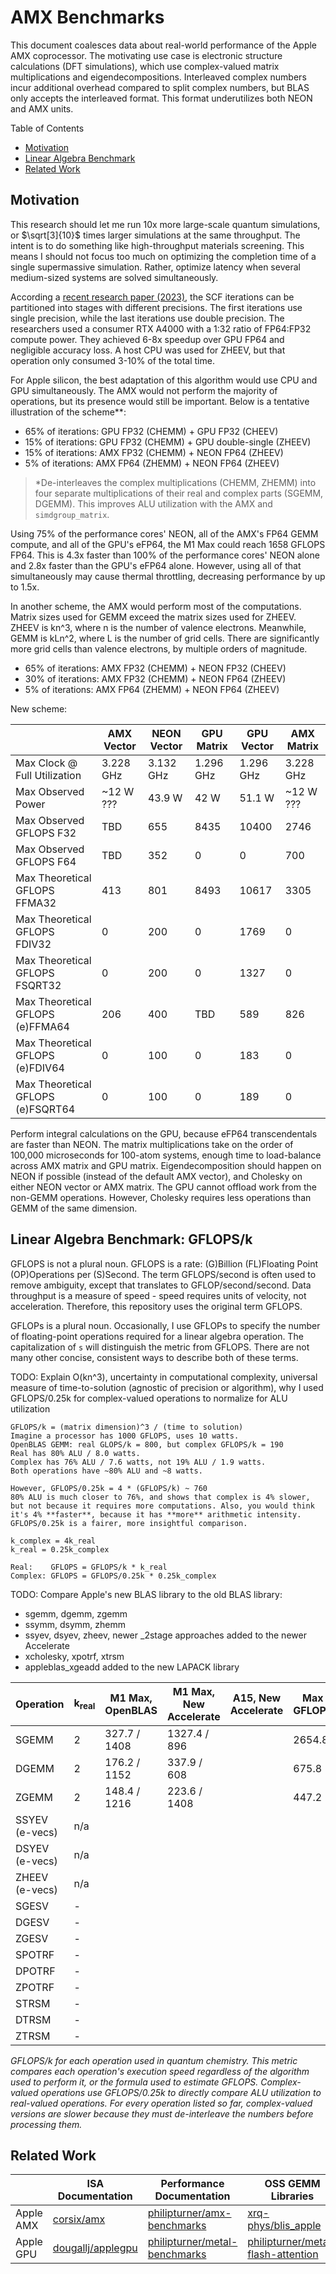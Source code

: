 # AMX Benchmarks

This document coalesces data about real-world performance of the Apple AMX coprocessor. The motivating use case is electronic structure calculations (DFT simulations), which use complex-valued matrix multiplications and eigendecompositions. Interleaved complex numbers incur additional overhead compared to split complex numbers, but BLAS only accepts the interleaved format. This format underutilizes both NEON and AMX units.

Table of Contents
- [Motivation](#motivation)
- [Linear Algebra Benchmark](#linear-algebra-benchmark-gflopsk)
- [Related Work](#related-work)

## Motivation

This research should let me run 10x more large-scale quantum simulations, or $\sqrt[3]{10}$ times larger simulations at the same throughput. The intent is to do something like high-throughput materials screening. This means I should not focus too much on optimizing the completion time of a single supermassive simulation. Rather, optimize latency when several medium-sized systems are solved simultaneously.

According a [recent research paper (2023)](https://pubs.acs.org/doi/10.1021/acs.jctc.2c00983), the SCF iterations can be partitioned into stages with different precisions. The first iterations use single precision, while the last iterations use double precision. The researchers used a consumer RTX A4000 with a 1:32 ratio of FP64:FP32 compute power. They achieved 6-8x speedup over GPU FP64 and negligible accuracy loss. A host CPU was used for ZHEEV, but that operation only consumed 3-10% of the total time.

For Apple silicon, the best adaptation of this algorithm would use CPU and GPU simultaneously. The AMX would not perform the majority of operations, but its presence would still be important. Below is a tentative illustration of the scheme\**:

- 65% of iterations: GPU FP32 (CHEMM) + GPU FP32 (CHEEV)
- 15% of iterations: GPU FP32 (CHEMM) + GPU double-single (ZHEEV)
- 15% of iterations: AMX FP32 (CHEMM) + NEON FP64 (ZHEEV)
- 5% of iterations: AMX FP64 (ZHEMM) + NEON FP64 (ZHEEV)

> \*De-interleaves the complex multiplications (CHEMM, ZHEMM) into four separate multiplications of their real and complex parts (SGEMM, DGEMM). This improves ALU utilization with the AMX and `simdgroup_matrix`.

Using 75% of the performance cores' NEON, all of the AMX's FP64 GEMM compute, and all of the GPU's eFP64, the M1 Max could reach 1658 GFLOPS FP64. This is 4.3x faster than 100% of the performance cores' NEON alone and 2.8x faster than the GPU's eFP64 alone. However, using all of that simultaneously may cause thermal throttling, decreasing performance by up to 1.5x.

In another scheme, the AMX would perform most of the computations. Matrix sizes used for GEMM exceed the matrix sizes used for ZHEEV. ZHEEV is kn^3, where n is the number of valence electrons. Meanwhile, GEMM is kLn^2, where L is the number of grid cells. There are significantly more grid cells than valence electrons, by multiple orders of magnitude.

- 65% of iterations: AMX FP32 (CHEMM) + NEON FP32 (CHEEV)
- 30% of iterations: AMX FP32 (CHEMM) + NEON FP64 (ZHEEV)
- 5% of iterations: AMX FP64 (ZHEMM) + NEON FP64 (ZHEEV)

New scheme:

|                                  | AMX Vector | NEON Vector | GPU Matrix | GPU Vector | AMX Matrix |
| -------------------------------- | ---------- | ----------- | ---------- | ---------- | ---------- |
| Max Clock @ Full Utilization     | 3.228 GHz  | 3.132 GHz   | 1.296 GHz  | 1.296 GHz  | 3.228 GHz  |
| Max Observed Power               | ~12 W ???  | 43.9 W      | 42 W       | 51.1 W     | ~12 W ???  |
| Max Observed GFLOPS F32          | TBD        | 655         | 8435       | 10400      | 2746       |
| Max Observed GFLOPS F64          | TBD        | 352         | 0          | 0          | 700        |
| Max Theoretical GFLOPS FFMA32    | 413        | 801         | 8493       | 10617      | 3305       |
| Max Theoretical GFLOPS FDIV32    | 0          | 200         | 0          | 1769       | 0          |
| Max Theoretical GFLOPS FSQRT32   | 0          | 200         | 0          | 1327       | 0          |
| Max Theoretical GFLOPS (e)FFMA64 | 206        | 400         | TBD        | 589        | 826        |
| Max Theoretical GFLOPS (e)FDIV64 | 0          | 100         | 0          | 183        | 0          |
| Max Theoretical GFLOPS (e)FSQRT64 | 0         | 100         | 0          | 189        | 0          |

Perform integral calculations on the GPU, because eFP64 transcendentals are faster than NEON. The matrix multiplications take on the order of 100,000 microseconds for 100-atom systems, enough time to load-balance across AMX matrix and GPU matrix. Eigendecomposition should happen on NEON if possible (instead of the default AMX vector), and Cholesky on either NEON vector or AMX matrix. The GPU cannot offload work from the non-GEMM operations. However, Cholesky requires less operations than GEMM of the same dimension.

## Linear Algebra Benchmark: GFLOPS/k

GFLOPS is not a plural noun. GFLOPS is a rate: (G)Billion (FL)Floating Point (OP)Operations per (S)Second. The term GFLOPS/second is often used to remove ambiguity, except that translates to GFLOP/second/second. Data throughput is a measure of speed - speed requires units of velocity, not acceleration. Therefore, this repository uses the original term GFLOPS.

GFLOPs is a plural noun. Occasionally, I use GFLOPs to specify the number of floating-point operations required for a linear algebra operation. The capitalization of `s` will distinguish the metric from GFLOPS. There are not many other concise, consistent ways to describe both of these terms.

TODO: Explain O(kn^3), uncertainty in computational complexity, universal measure of time-to-solution (agnostic of precision or algorithm), why I used GFLOPS/0.25k for complex-valued operations to normalize for ALU utilization

```
GFLOPS/k = (matrix dimension)^3 / (time to solution)
Imagine a processor has 1000 GFLOPS, uses 10 watts.
OpenBLAS GEMM: real GLOPS/k = 800, but complex GFLOPS/k = 190
Real has 80% ALU / 8.0 watts.
Complex has 76% ALU / 7.6 watts, not 19% ALU / 1.9 watts.
Both operations have ~80% ALU and ~8 watts.

However, GFLOPS/0.25k = 4 * (GFLOPS/k) ~ 760
80% ALU is much closer to 76%, and shows that complex is 4% slower,
but not because it requires more computations. Also, you would think 
it's 4% **faster**, because it has **more** arithmetic intensity.
GFLOPS/0.25k is a fairer, more insightful comparison.

k_complex = 4k_real
k_real = 0.25k_complex

Real:    GFLOPS = GFLOPS/k * k_real
Complex: GFLOPS = GFLOPS/0.25k * 0.25k_complex
```

TODO: Compare Apple's new BLAS library to the old BLAS library:
- sgemm, dgemm, zgemm
- ssymm, dsymm, zhemm
- ssyev, dsyev, zheev, newer \_2stage approaches added to the newer Accelerate
- xcholesky, xpotrf, xtrsm
- appleblas_xgeadd added to the new LAPACK library

<!-- Testing 10 different configurations - increments of 128 between 256 and 1408, reporting fastest speed / optimal matrix size. Speed reported in GFLOPS/k for real, GFLOPS/0.25k for complex. Eigendecompositions will use \_2stage with the new BLAS, unless the divide-and-conquer algorithm shows a performance delta. OpenBLAS is accessed through NumPy. That may put OpenBLAS at a slight disadvantage; Accelerate is accessed through lower-overhead Swift bindings. -->

<!--
TODO: GPT-3.5 generated the code below. Use GPT-4 to generate the profiling tests. Use the same documentation practices as pioneered in [philipturner/applegpuinfo](https://github.com/philipturner/applegpuinfo).

<details>
<summary>Generated code</summary>

```swift
// Command 1: Generate C code that calls into the BLAS library to perform the DGEMM operation.
// Command 2: Translate what you just wrote to Swift.
// ---

import Accelerate

let m = 3, n = 4, k = 2  // Dimensions of A, B, and C

// Define matrices A, B, and C as arrays
var A = [Double](repeating: 0.0, count: m * k)
var B = [Double](repeating: 0.0, count: k * n)
var C = [Double](repeating: 0.0, count: m * n)

// Fill matrices A and B with some data
for i in 0..<m*k {
    A[i] = Double(i)
}
for i in 0..<k*n {
    B[i] = Double(i)
}

// Call BLAS to perform DGEMM
let lda = k, ldb = n, ldc = n
let alpha = 1.0, beta = 0.0
cblas_dgemm(CblasRowMajor, CblasNoTrans, CblasNoTrans, Int32(m), Int32(n), Int32(k), alpha, A, lda, B, ldb, beta, &C, ldc)

// Print the result
for i in 0..<m {
    for j in 0..<n {
        print("\(C[i * n + j]) ", terminator: "")
    }
    print("")
}
```

</details>
-->

| Operation | k<sub>real</sub> | M1 Max, OpenBLAS | M1 Max, New Accelerate | A15, New Accelerate | Max GFLOPS | AMX ALU % | NEON ALU % |
| --------- | ---------------- | ---------------- | ---------------- | ------------- | ---------- | ---------- | -------- |
| SGEMM | 2 | 327.7 / 1408 | 1327.4 / 896 | | 2654.8 | 85.4% | 341.7% |
| DGEMM | 2 | 176.2 / 1152 | 337.9 / 608 | | 675.8 | 87.0% | 174.0% |
| ZGEMM | 2 | 148.4 / 1216 | 223.6 / 1408 | | 447.2 | 57.6% | 115.1% |
| SSYEV (e-vecs) | n/a |
| DSYEV (e-vecs) | n/a |
| ZHEEV (e-vecs) | n/a |
| SGESV | - |
| DGESV | - |
| ZGESV | - |
| SPOTRF | - |
| DPOTRF | - |
| ZPOTRF | - |
| STRSM | - |
| DTRSM | - |
| ZTRSM | - |

_GFLOPS/k for each operation used in quantum chemistry. This metric compares each operation's execution speed regardless of the algorithm used to perform it, or the formula used to estimate GFLOPS. Complex-valued operations use GFLOPS/0.25k to directly compare ALU utilization to real-valued operations. For every operation listed so far, complex-valued versions are slower because they must de-interleave the numbers before processing them._

## Related Work

| | ISA Documentation | Performance Documentation | OSS GEMM Libraries |
| - | - | - | - |
| Apple AMX | [corsix/amx](https://github.com/corsix/amx) | [philipturner/amx-benchmarks](https://github.com/philipturner/amx-benchmarks) | [xrq-phys/blis_apple](https://github.com/xrq-phys/blis_apple) |
| Apple GPU | [dougallj/applegpu](https://github.com/dougallj/applegpu) | [philipturner/metal-benchmarks](https://github.com/philipturner/metal-benchmarks) | [philipturner/metal-flash-attention](https://github.com/philipturner/metal-flash-attention) |
